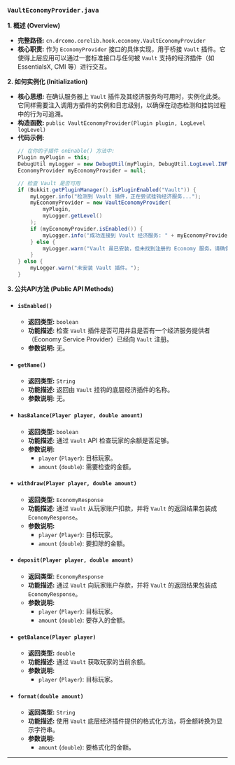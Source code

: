 ### `VaultEconomyProvider.java`

**1. 概述 (Overview)**

  * **完整路径:** `cn.drcomo.corelib.hook.economy.VaultEconomyProvider`
  * **核心职责:** 作为 `EconomyProvider` 接口的具体实现，用于桥接 `Vault` 插件。它使得上层应用可以通过一套标准接口与任何被 `Vault` 支持的经济插件（如 EssentialsX, CMI 等）进行交互。

**2. 如何实例化 (Initialization)**

  * **核心思想:** 在确认服务器上 `Vault` 插件及其经济服务均可用时，实例化此类。它同样需要注入调用方插件的实例和日志级别，以确保在动态检测和挂钩过程中的行为可追溯。
  * **构造函数:** `public VaultEconomyProvider(Plugin plugin, LogLevel logLevel)`
  * **代码示例:**
    ```java
    // 在你的子插件 onEnable() 方法中:
    Plugin myPlugin = this;
    DebugUtil myLogger = new DebugUtil(myPlugin, DebugUtil.LogLevel.INFO);
    EconomyProvider myEconomyProvider = null;

    // 检查 Vault 是否可用
    if (Bukkit.getPluginManager().isPluginEnabled("Vault")) {
        myLogger.info("检测到 Vault 插件，正在尝试挂钩经济服务...");
        myEconomyProvider = new VaultEconomyProvider(
            myPlugin,
            myLogger.getLevel()
        );
        if (myEconomyProvider.isEnabled()) {
            myLogger.info("成功连接到 Vault 经济服务: " + myEconomyProvider.getName());
        } else {
            myLogger.warn("Vault 虽已安装，但未找到注册的 Economy 服务。请确保安装了如 EssentialsX 等经济核心插件。");
        }
    } else {
        myLogger.warn("未安装 Vault 插件。");
    }
    ```

**3. 公共API方法 (Public API Methods)**

  * #### `isEnabled()`

      * **返回类型:** `boolean`
      * **功能描述:** 检查 `Vault` 插件是否可用并且是否有一个经济服务提供者（Economy Service Provider）已经向 `Vault` 注册。
      * **参数说明:** 无。

  * #### `getName()`

      * **返回类型:** `String`
      * **功能描述:** 返回由 `Vault` 挂钩的底层经济插件的名称。
      * **参数说明:** 无。

  * #### `hasBalance(Player player, double amount)`

      * **返回类型:** `boolean`
      * **功能描述:** 通过 `Vault` API 检查玩家的余额是否足够。
      * **参数说明:**
          * `player` (`Player`): 目标玩家。
          * `amount` (`double`): 需要检查的金额。

  * #### `withdraw(Player player, double amount)`

      * **返回类型:** `EconomyResponse`
      * **功能描述:** 通过 `Vault` 从玩家账户扣款，并将 `Vault` 的返回结果包装成 `EconomyResponse`。
      * **参数说明:**
          * `player` (`Player`): 目标玩家。
          * `amount` (`double`): 要扣除的金额。

  * #### `deposit(Player player, double amount)`

      * **返回类型:** `EconomyResponse`
      * **功能描述:** 通过 `Vault` 向玩家账户存款，并将 `Vault` 的返回结果包装成 `EconomyResponse`。
      * **参数说明:**
          * `player` (`Player`): 目标玩家。
          * `amount` (`double`): 要存入的金额。

  * #### `getBalance(Player player)`

      * **返回类型:** `double`
      * **功能描述:** 通过 `Vault` 获取玩家的当前余额。
      * **参数说明:**
          * `player` (`Player`): 目标玩家。

  * #### `format(double amount)`

      * **返回类型:** `String`
      * **功能描述:** 使用 `Vault` 底层经济插件提供的格式化方法，将金额转换为显示字符串。
      * **参数说明:**
          * `amount` (`double`): 要格式化的金额。

-----

